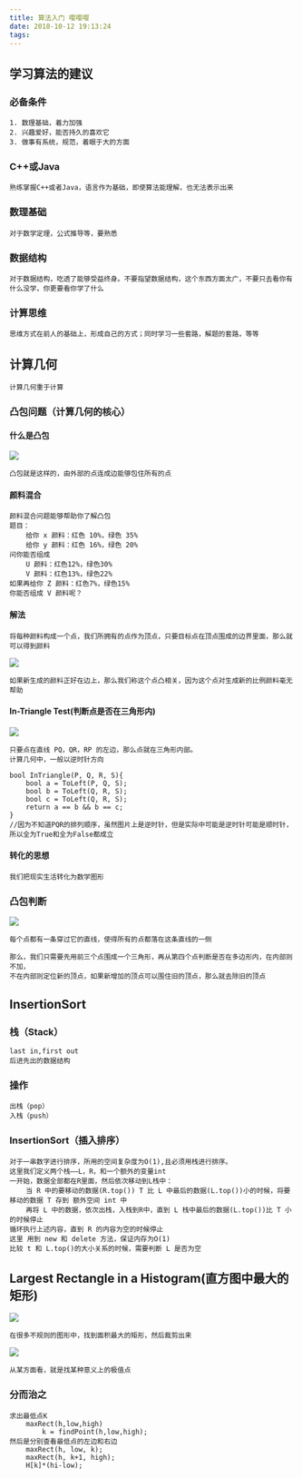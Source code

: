 ```yaml
---
title: 算法入门 嘤嘤嘤
date: 2018-10-12 19:13:24
tags:
---
```

## 学习算法的建议
### 必备条件
	1. 数理基础，着力加强
	2. 兴趣爱好，能否持久的喜欢它
	3. 做事有系统，规范，着眼于大的方面

### C++或Java
	熟练掌握C++或者Java，语言作为基础，即使算法能理解，也无法表示出来
### 数理基础
	对于数学定理，公式推导等，要熟悉
### 数据结构
	对于数据结构，吃透了能够受益终身。不要指望数据结构，这个东西方面太广，不要只去看你有什么没学，你更要看你学了什么
### 计算思维
	思维方式在前人的基础上，形成自己的方式；同时学习一些套路，解题的套路，等等

## 计算几何
	计算几何重于计算

### 凸包问题（计算几何的核心）

#### 什么是凸包

![](https://i.imgur.com/phyPiVI.png)

	凸包就是这样的，由外部的点连成边能够包住所有的点 

#### 颜料混合
	颜料混合问题能够帮助你了解凸包
	题目：
		给你 x 颜料：红色 10%，绿色 35%
		给你 y 颜料：红色 16%，绿色 20%
	问你能否组成
		U 颜料：红色12%，绿色30%
		V 颜料：红色13%，绿色22%
	如果再给你 Z 颜料：红色7%，绿色15%
	你能否组成 V 颜料呢？
#### 解法
	将每种颜料构成一个点，我们所拥有的点作为顶点，只要目标点在顶点围成的边界里面，那么就可以得到颜料

![](https://i.imgur.com/zDVl8uX.png)

	如果新生成的颜料正好在边上，那么我们称这个点凸相关，因为这个点对生成新的比例颜料毫无帮助

#### In-Triangle Test(判断点是否在三角形内)

![](https://i.imgur.com/QSoeHA5.png)

	只要点在直线 PQ，QR，RP 的左边，那么点就在三角形内部。
	计算几何中，一般以逆时针方向 
    
    bool InTriangle(P, Q, R, S){
		bool a = ToLeft(P, Q, S);
		bool b = ToLeft(Q, R, S);
		bool c = ToLeft(Q, R, S);
		return a == b && b == c;
	}
	//因为不知道PQR的排列顺序，虽然图片上是逆时针，但是实际中可能是逆时针可能是顺时针，所以全为True和全为False都成立

#### 转化的思想
	我们把现实生活转化为数学图形

### 凸包判断
	
![](https://i.imgur.com/2Rzs3zD.png)
	
	每个点都有一条穿过它的直线，使得所有的点都落在这条直线的一侧
	
	那么，我们只需要先用前三个点围成一个三角形，再从第四个点判断是否在多边形内，在内部则不加，
	不在内部则定位新的顶点，如果新增加的顶点可以围住旧的顶点，那么就去除旧的顶点

## InsertionSort
### 栈（Stack）
	last in,first out
	后进先出的数据结构
### 操作
	出栈（pop）
	入栈（push）
### InsertionSort（插入排序）
	对于一串数字进行排序，所用的空间复杂度为O(1),且必须用栈进行排序。
	这里我们定义两个栈——L，R，和一个额外的变量int
	一开始，数据全部都在R里面，然后依次移动到L栈中：
		当 R 中的要移动的数据(R.top()) T 比 L 中最后的数据(L.top())小的时候，将要移动的数据 T 存到 额外空间 int 中
		再将 L 中的数据，依次出栈，入栈到R中，直到 L 栈中最后的数据(L.top())比 T 小的时候停止
	循环执行上述内容，直到 R 的内容为空的时候停止
	这里 用到 new 和 delete 方法，保证内存为O(1)
	比较 t 和 L.top()的大小关系的时候，需要判断 L 是否为空

## Largest Rectangle in a Histogram(直方图中最大的矩形)
	
![](https://i.imgur.com/n02CYjq.png)

	在很多不规则的图形中，找到面积最大的矩形，然后裁剪出来

![](https://i.imgur.com/Je4FQqo.png)

	从某方面看，就是找某种意义上的极值点
	
### 分而治之
	求出最低点K
		maxRect(h,low,high)
			k = findPoint(h,low,high);
	然后是分别查看最低点的左边和右边
		maxRect(h, low, k);
		maxRect(h, k+1, high);
		H[k]*(hi-low);
		